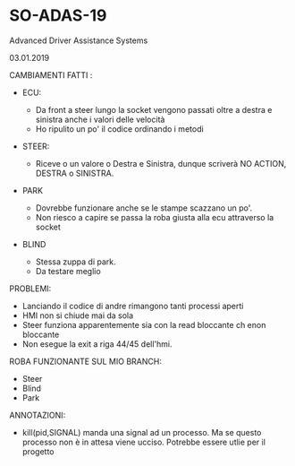 # SO-ADAS-19
Advanced Driver Assistance Systems

03.01.2019

CAMBIAMENTI FATTI :

   - ECU: 

      - Da front a steer lungo la socket vengono passati oltre a destra e sinistra anche i valori delle velocità      
      - Ho ripulito un po' il codice ordinando i metodi
      
   - STEER:
    
      - Riceve o un valore o Destra e Sinistra, dunque scriverà NO ACTION, DESTRA o SINISTRA.
      
   - PARK
      - Dovrebbe funzionare anche se le stampe scazzano un po'. 
      - Non riesco a capire se passa la roba giusta alla ecu attraverso la socket
   - BLIND
      - Stessa zuppa di park.
      - Da testare meglio
      
PROBLEMI:

   - Lanciando il codice di andre rimangono tanti processi aperti
   - HMI non si chiude mai da sola
   - Steer funziona apparentemente sia con la read bloccante ch enon bloccante
   - Non esegue la exit a riga 44/45 dell'hmi.
   
    
ROBA FUNZIONANTE SUL MIO BRANCH:
   - Steer
   - Blind
   - Park
   
   
   
  
ANNOTAZIONI:
   - kill(pid,SIGNAL) manda una signal ad un processo. Ma se questo processo non è in attesa viene ucciso. Potrebbe essere utlie per il progetto 
